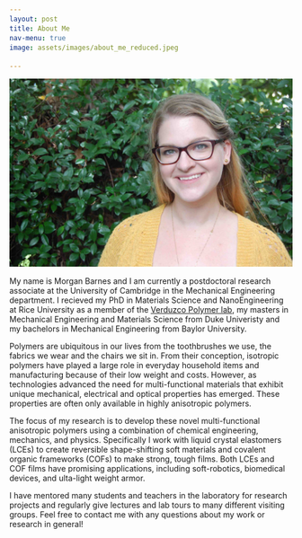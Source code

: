 ```yaml
---
layout: post
title: About Me
nav-menu: true
image: assets/images/about_me_reduced.jpeg

---
```

<span class="image right"><img src="assets/images/about_me_reduced.jpg" alt="" /></span>

My name is Morgan Barnes and I am currently a postdoctoral research associate at the University of Cambridge in the Mechanical Engineering department. I recieved my PhD in Materials Science and NanoEngineering at Rice University as a member of the [Verduzco Polymer lab](http://verduzcolab.blogs.rice.edu/), my masters in Mechanical Engineering and Materials Science from Duke Univeristy and my bachelors in Mechanical Engineering from Baylor University.

Polymers are ubiquitous in our lives from the toothbrushes we use, the fabrics we wear and the chairs we sit in. From their conception, isotropic polymers have played a large role in everyday household items and manufacturing because of their low weight and costs. However, as technologies advanced the need for multi-functional materials that exhibit unique mechanical, electrical and optical properties has emerged. These properties are often only available in highly anisotropic polymers. 

The focus of my research is to develop these novel multi-functional anisotropic polymers using a combination of chemical engineering, mechanics, and physics. Specifically I work with liquid crystal elastomers (LCEs) to create reversible shape-shifting soft materials and covalent organic frameworks (COFs) to make strong, tough films. Both LCEs and COF films have promising applications, including soft-robotics, biomedical devices, and ulta-light weight armor.

I have mentored many students and teachers in the laboratory for research projects and regularly give lectures and lab tours to many different visiting groups. Feel free to contact me with any questions about my work or research in general!


 
